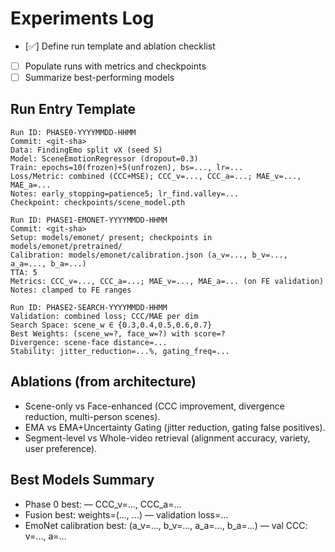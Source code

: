# Experiments Log

- [✅] Define run template and ablation checklist
- [ ] Populate runs with metrics and checkpoints
- [ ] Summarize best-performing models

## Run Entry Template

```text
Run ID: PHASE0-YYYYMMDD-HHMM
Commit: <git-sha>
Data: FindingEmo split vX (seed S)
Model: SceneEmotionRegressor (dropout=0.3)
Train: epochs=10(frozen)+5(unfrozen), bs=..., lr=...
Loss/Metric: combined (CCC+MSE); CCC_v=..., CCC_a=...; MAE_v=..., MAE_a=...
Notes: early_stopping=patience5; lr_find.valley=...
Checkpoint: checkpoints/scene_model.pth
```

```text
Run ID: PHASE1-EMONET-YYYYMMDD-HHMM
Commit: <git-sha>
Setup: models/emonet/ present; checkpoints in models/emonet/pretrained/
Calibration: models/emonet/calibration.json (a_v=..., b_v=..., a_a=..., b_a=...)
TTA: 5
Metrics: CCC_v=..., CCC_a=...; MAE_v=..., MAE_a=... (on FE validation)
Notes: clamped to FE ranges
```

```text
Run ID: PHASE2-SEARCH-YYYYMMDD-HHMM
Validation: combined loss; CCC/MAE per dim
Search Space: scene_w ∈ {0.3,0.4,0.5,0.6,0.7}
Best Weights: (scene_w=?, face_w=?) with score=?
Divergence: scene-face distance=...
Stability: jitter_reduction=...%, gating_freq=...
```

## Ablations (from architecture)

- Scene-only vs Face-enhanced (CCC improvement, divergence reduction, multi-person scenes).
- EMA vs EMA+Uncertainty Gating (jitter reduction, gating false positives).
- Segment-level vs Whole-video retrieval (alignment accuracy, variety, user preference).

## Best Models Summary

- Phase 0 best: <run-id> — CCC_v=..., CCC_a=...
- Fusion best: weights=(..., ...) — validation loss=...
- EmoNet calibration best: (a_v=..., b_v=..., a_a=..., b_a=...) — val CCC: v=..., a=...
